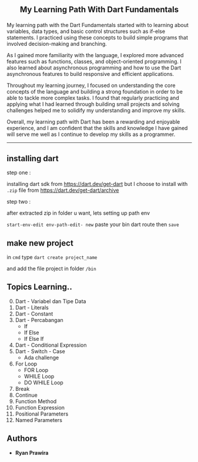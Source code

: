 ## <p align=center>My Learning Path With Dart Fundamentals </p>

My learning path with the Dart Fundamentals started with  to learning about variables, data types, and basic control structures such as if-else statements. I practiced using these concepts to build simple programs that involved decision-making and branching.

As I gained more familiarity with the language, I explored more advanced features such as functions, classes, and object-oriented programming. I also learned about asynchronous programming and how to use the Dart asynchronous features to build responsive and efficient applications.

Throughout my learning journey, I focused on understanding the core concepts of the language and building a strong foundation in order to be able to tackle more complex tasks. I found that regularly practicing and applying what I had learned through building small projects and solving challenges helped me to solidify my understanding and improve my skills.

Overall, my learning path with Dart has been a rewarding and enjoyable experience, and I am confident that the skills and knowledge I have gained will serve me well as I continue to develop my skills as a programmer.
_____________________________

## installing dart

step one :

installing dart sdk from https://dart.dev/get-dart but I choose to install with ```.zip``` file from https://dart.dev/get-dart/archive

step two :

after extracted zip in folder u want, lets setting up path env

```start-env-edit env-path-edit- new``` paste your bin dart route then ```save```

## make new project

in ```cmd``` type ```dart create project_name``` 

and add the file project in folder ```/bin```


## Topics Learning..

0. Dart - Variabel dan Tipe Data
1. Dart - Literals
2. Dart - Constant
3. Dart - Percabangan
    - If
    - If Else
    - If Else If
4. Dart - Conditional Expression
5. Dart - Switch - Case
    - Ada challenge
6. For Loop 
    - FOR Loop 
    - WHILE Loop
    - DO WHILE Loop 
6. Break
7. Continue
8. Function Method
9. Function Expression
10. Positional Parameters
11. Named Parameters

## Authors

* **Ryan Prawira** 
